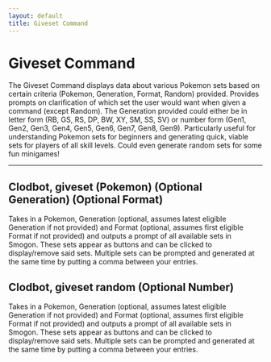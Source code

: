 ```yaml
---
layout: default
title: Giveset Command
---
```


# Giveset Command

The Giveset Command displays data about various Pokemon sets based on certain criteria (Pokemon, Generation, Format, Random) provided. Provides prompts on clarification of which set the user would want when given a command (except Random). The Generation provided could either be in letter form (RB, GS, RS, DP, BW, XY, SM, SS, SV) or number form (Gen1, Gen2, Gen3, Gen4, Gen5, Gen6, Gen7, Gen8, Gen9). Particularly useful for understanding Pokemon sets for beginners and generating quick, viable sets for players of all skill levels. Could even generate random sets for some fun minigames!

<hr class="line">

## Clodbot, giveset (Pokemon) (Optional Generation) (Optional Format)

Takes in a Pokemon, Generation (optional, assumes latest eligible Generation if not provided) and Format (optional, assumes first eligible Format if not provided) and outputs a prompt of all available sets in Smogon. These sets appear as buttons and can be clicked to display/remove said sets. Multiple sets can be prompted and generated at the same time by putting a comma between your entries.

## Clodbot, giveset random (Optional Number)

Takes in a Pokemon, Generation (optional, assumes latest eligible Generation if not provided) and Format (optional, assumes first eligible Format if not provided) and outputs a prompt of all available sets in Smogon. These sets appear as buttons and can be clicked to display/remove said sets. Multiple sets can be prompted and generated at the same time by putting a comma between your entries.

